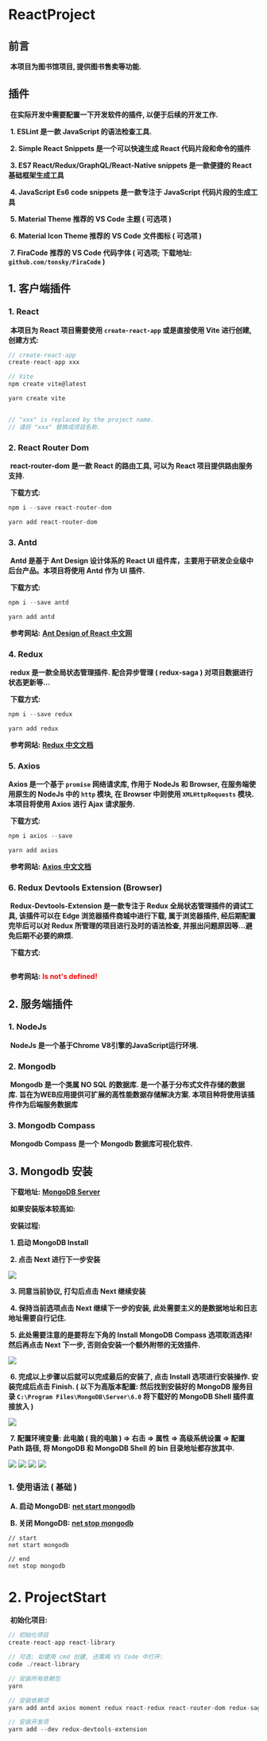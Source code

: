 # ReactProject

## 前言

​    <b>本项目为图书馆项目, 提供图书售卖等功能.</b>

## 插件

​    <b>在实际开发中需要配置一下开发软件的插件, 以便于后续的开发工作.</b>

​    <b>1. ESLint 是一款 JavaScript 的语法检查工具.</b> 

​    <b>2. Simple React Snippets 是一个可以快速生成 React 代码片段和命令的插件</b>

​    <b>3. ES7 React/Redux/GraphQL/React-Native snippets  是一款便捷的 React 基础框架生成工具</b> 

​    <b>4. JavaScript Es6 code snippets 是一款专注于 JavaScript 代码片段的生成工具</b> 

​    <b>5. Material Theme 推荐的 VS Code 主题 ( 可选项 )</b> 

​    <b>6. Material Icon Theme 推荐的 VS Code 文件图标 ( 可选项 )</b> 

​    <b>7. FiraCode 推荐的 VS Code 代码字体 ( 可选项; 下载地址: `github.com/tonsky/FiraCode` )</b> 

## 1. 客户端插件

### 1. React

​    <b>本项目为 React 项目需要使用 `create-react-app` 或是直接使用 Vite 进行创建, 创建方式:</b> 

```js
// create-react-app
create-react-app xxx

// Vite
npm create vite@latest

yarn create vite


// "xxx" is replaced by the project name.
// 请将 "xxx" 替换成项目名称.
```

### 2.  React Router Dom

​    <b>react-router-dom 是一款 React 的路由工具, 可以为 React 项目提供路由服务支持.</b> 

​    <b>下载方式:</b> 

```js
npm i --save react-router-dom

yarn add react-router-dom
```

### 3. Antd

​    <b>Antd 是基于 Ant Design 设计体系的 React UI 组件库，主要用于研发企业级中后台产品。本项目将使用 Antd 作为 UI 插件.</b> 

​    <b>下载方式:</b> 

```js
npm i --save antd

yarn add antd
```

​    <b>参考网站:</b>  <b>[Ant Design of React 中文网](https://ant.design/index-cn)</b> 

### 4. Redux

​    <b>redux 是一款全局状态管理插件. 配合异步管理 ( redux-saga ) 对项目数据进行状态更新等...</b> 

​    <b>下载方式:</b> 

```js
npm i --save redux

yarn add redux
```

​    <b>参考网站:</b> <b>[Redux 中文文档](https://www.reduxjs.cn/)</b> 

### 5. Axios

   <b>Axios 是一个基于 `promise` 网络请求库, 作用于 NodeJs 和 Browser, 在服务端使用原生的 NodeJs 中的 `http` 模块, 在 Browser 中则使用 `XMLHttpRequests` 模块.本项目将使用 Axios 进行 Ajax 请求服务.</b> 

​    <b>下载方式:</b>

```js
npm i axios --save

yarn add axios
```

​    <b>参考网站:</b> <b>[Axios 中文文档](https://www.axios-http.cn/)</b> 

### 6. Redux Devtools Extension (Browser)

​    <b>Redux-Devtools-Extension 是一款专注于 Redux 全局状态管理插件的调试工具, 该插件可以在 Edge 浏览器插件商城中进行下载, 属于浏览器插件, 经后期配置完毕后可以对 Redux 所管理的项目进行及时的语法检查, 并报出问题原因等...避免后期不必要的麻烦.</b> 

​    <b>下载方式:</b> 

```js
```

​    <b>参考网站:</b> <b style="color: red;">Is not's defined!</b> 

## 2. 服务端插件

### 1. NodeJs

​    <b>NodeJs 是一个基于Chrome V8引擎的JavaScript运行环境. </b> 

### 2. Mongodb

​    <b>Mongodb 是一个类属 NO SQL 的数据库. 是一个基于分布式文件存储的数据库. 旨在为WEB应用提供可扩展的高性能数据存储解决方案. 本项目种将使用该插件作为后端服务数据库</b> 

### 3. Mongodb Compass

​    <b>Mongodb Compass 是一个 Mongodb 数据库可视化软件.</b> 

## 3. Mongodb 安装

​    <b>下载地址:</b> <b>[MongoDB Server](https://www.mongodb.com/try/download/community)</b> 

​    <b>如果安装版本较高如: </b>

​    <b>安装过程:</b> 

​        <b>1. 启动 MongoDB Install</b> 

​        <b>2. 点击 Next 进行下一步安装</b> 

<img src="./img/DBInstallA.png" /> 

​        <b>3. 同意当前协议, 打勾后点击 Next 继续安装</b> 

​        <b>4. 保持当前选项点击 Next 继续下一步的安装, 此处需要主义的是数据地址和日志地址需要自行记住.</b> 

​       <b>5. 此处需要注意的是要将左下角的 Install MongoDB Compass 选项取消选择! 然后再点击 Next 下一步, 否则会安装一个额外附带的无效插件.</b> 

<img src="./img/DBInstallE.png" />

​        <b>6. 完成以上步骤以后就可以完成最后的安装了, 点击 Install 选项进行安装操作. 安装完成后点击 Finish. ( 以下为高版本配置: 然后找到安装好的 MongoDB 服务目录 `C:\Program Files\MongoDB\Server\6.0` 将下载好的 MongoDB Shell 插件直接放入 )</b> 

<img src="./img/EnvironmentVariable.png" />

​        <b>7. 配置环境变量: 此电脑 ( 我的电脑 ) =\> 右击 =\> 属性 =\> 高级系统设置 =\> 配置 Path 路径, 将 MongoDB 和 MongoDB Shell 的 bin 目录地址都存放其中.</b> 

<img src="./img/EnvironmentVariableA.png" />

<img src="./img/EnvironmentVariableB.png" />

<img src="./img/EnvironmentVariableC.png" />

<img src="./img/EnvironmentVariableD.png" />

### 1. 使用语法 ( 基础 )

​    <b>A. 启动 MongoDB:</b> <b style="text-decoration: underline;">net start mongodb</b>

​    <b>B. 关闭 MongoDB:</b> <b style="text-decoration: underline;">net stop mongodb</b>

```mongo
// start
net start mongodb

// end
net stop mongodb
```

# 2. ProjectStart

​    <b>初始化项目:</b> 

```js
// 初始化项目
create-react-app react-library

// 可选: 如使用 cmd 创建, 还需再 VS Code 中打开:
code ./react-library

// 安装所有依赖包
yarn

// 安装依赖项
yarn add antd axios moment redux react-redux react-router-dom redux-saga

// 安装开发项
yarn add --dev redux-devtools-extension

```



